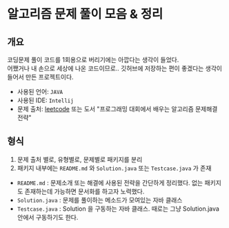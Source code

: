 # 알고리즘 문제 풀이 모음 & 정리

## 개요

코딩문제 풀이 코드를 1회용으로 버리기에는 아깝다는 생각이 들었다. \
어쨌거나 내 손으로 세상에 나온 코드이므로.. 깃허브에 저장하는 편이 좋겠다는 생각이 들어서 만든 프로젝트이다.

- 사용된 언어: `JAVA`
- 사용된 IDE: `Intellij`
- 문제 출처: [leetcode](https://leetcode.com/problemset/) 또는 도서 "프로그래밍 대회에서 배우는 알고리즘 문제해결 전략" 

## 형식
1. 문제 출처 별로, 유형별로, 문제별로 패키지를 분리
2. 패키지 내부에는 `README.md` 와 `Solution.java` 또는 `Testcase.java` 가 존재

- `README.md` : 문제소개 또는 해결에 사용된 전략을 간단하게 정리했다. 없는 패키지도 존재하는데 가능하면 문서화를 하고자 노력했다.
- `Solution.java` : 문제를 풀이하는 메소드가 모여있는 자바 클래스
- `Testcase.java` : Solution 을 구동하는 자바 클래스. 때로는 그냥 Solution.java 안에서 구동하기도 한다.
